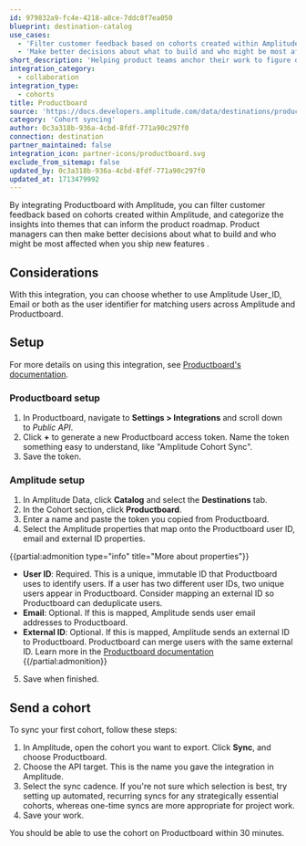 ```yaml
---
id: 979832a9-fc4e-4218-a8ce-7ddc8f7ea050
blueprint: destination-catalog
use_cases:
  - 'Filter customer feedback based on cohorts created within Amplitude and categorize the insights into themes that can inform the product roadmap.'
  - 'Make better decisions about what to build and who might be most affected when you ship new features.'
short_description: 'Helping product teams anchor their work to figure out what and why to build next.'
integration_category:
  - collaboration
integration_type:
  - cohorts
title: Productboard
source: 'https://docs.developers.amplitude.com/data/destinations/productboard'
category: 'Cohort syncing'
author: 0c3a318b-936a-4cbd-8fdf-771a90c297f0
connection: destination
partner_maintained: false
integration_icon: partner-icons/productboard.svg
exclude_from_sitemap: false
updated_by: 0c3a318b-936a-4cbd-8fdf-771a90c297f0
updated_at: 1713479992
---
```


By integrating Productboard with Amplitude, you can filter customer feedback based on cohorts created within Amplitude, and categorize the insights into themes that can inform the product roadmap. Product managers can then make better decisions about what to build and who might be most affected when you ship new features .

## Considerations

With this integration, you can choose whether to use Amplitude User_ID, Email or both as the user identifier for matching users across Amplitude and Productboard.

## Setup

For more details on using this integration, see [Productboard's documentation](https://support.productboard.com/hc/en-us/articles/4415882801299-Integrate-Productboard-with-Amplitude-to-combine-behavioral-data-with-customer-feedback?utm_medium=referral&utm_source=partner&utm_campaign=pt_aw_all_support_all_product-release_fy22q1&utm_content=product-release-amplitude-helpcenter).

### Productboard setup

1. In Productboard, navigate to **Settings > Integrations** and scroll down to *Public API*.
2. Click **+** to generate a new Productboard access token. Name the token something easy to understand, like "Amplitude Cohort Sync".
3. Save the token.

### Amplitude setup

1. In Amplitude Data, click **Catalog** and select the **Destinations** tab.
2. In the Cohort section, click **Productboard**.
3. Enter a name and paste the token you copied from Productboard.
4. Select the Amplitude properties that map onto the Productboard user ID, email and external ID properties.
   
{{partial:admonition type="info" title="More about properties"}}
- **User ID**: <span class="required">Required</span>. This is a unique, immutable ID that Productboard uses to identify users. If a user has two different user IDs, two unique users appear in Productboard. Consider mapping an external ID so Productboard can deduplicate users.
- **Email**: <span class="optional">Optional</span>. If this is mapped, Amplitude sends user email addresses to Productboard.
- **External ID**: <span class="optional">Optional</span>. If this is mapped, Amplitude sends an external ID to Productboard. Productboard can merge users with the same external ID. Learn more in the [Productboard documentation](https://support.productboard.com/hc/en-us/articles/9140206978707-External-ID-Management-FAQs-and-Troubleshooting)
{{/partial:admonition}}   
      
5. Save when finished.

## Send a cohort

To sync your first cohort, follow these steps:

1. In Amplitude, open the cohort you want to export. Click **Sync**, and choose Productboard.
2. Choose the API target. This is the name you gave the integration in Amplitude.
3. Select the sync cadence. If you're not sure which selection is best, try setting up automated, recurring syncs for any strategically essential cohorts, whereas one-time syncs are more appropriate for project work.
4. Save your work.

You should be able to use the cohort on Productboard within 30 minutes.
